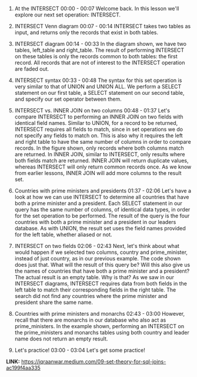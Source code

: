 1. At the INTERSECT
00:00 - 00:07
Welcome back. In this lesson we'll explore our next set operation: INTERSECT.

2. INTERSECT Venn diagram
00:07 - 00:14
INTERSECT takes two tables as input, and returns only the records that exist in both tables.

3. INTERSECT diagram
00:14 - 00:33
In the diagram shown, we have two tables, left_table and right_table. The result of performing INTERSECT on these tables is only the records common to both tables: the first record. All records that are not of interest to the INTERSECT operation are faded out.

4. INTERSECT syntax
00:33 - 00:48
The syntax for this set operation is very similar to that of UNION and UNION ALL. We perform a SELECT statement on our first table, a SELECT statement on our second table, and specify our set operator between them.

5. INTERSECT vs. INNER JOIN on two columns
00:48 - 01:37
Let's compare INTERSECT to performing an INNER JOIN on two fields with identical field names. Similar to UNION, for a record to be returned, INTERSECT requires all fields to match, since in set operations we do not specify any fields to match on. This is also why it requires the left and right table to have the same number of columns in order to compare records. In the figure shown, only records where both columns match are returned. In INNER JOIN, similar to INTERSECT, only results where both fields match are returned. INNER JOIN will return duplicate values, whereas INTERSECT will only return common records once. As we know from earlier lessons, INNER JOIN will add more columns to the result set.

6. Countries with prime ministers and presidents
01:37 - 02:06
Let's have a look at how we can use INTERSECT to determine all countries that have both a prime minister and a president. Each SELECT statement in our query has the same number of columns, of identical data types, in order for the set operation to be performed. The result of the query is the four countries with both a prime minister and a president in our leaders database. As with UNION, the result set uses the field names provided for the left table, whether aliased or not.

7. INTERSECT on two fields
02:06 - 02:43
Next, let's think about what would happen if we selected two columns, country and prime_minister, instead of just country, as in our previous example. The code shown does just that. What will the result of this query be? Will this also give us the names of countries that have both a prime minister and a president? The actual result is an empty table. Why is that? As we saw in our INTERSECT diagrams, INTERSECT requires data from both fields in the left table to match their corresponding fields in the right table. The search did not find any countries where the prime minister and president share the same name.

8. Countries with prime ministers and monarchs
02:43 - 03:00
However, recall that there are monarchs in our database who also act as prime_ministers. In the example shown, performing an INTERSECT on the prime_ministers and monarchs tables using both country and leader name does not return an empty result.

9. Let's practice!
03:00 - 03:04
Let's get some practice!

**LINK:** https://iqraanwar.medium.com/09-set-theory-for-sql-joins-ac199f4aa335

